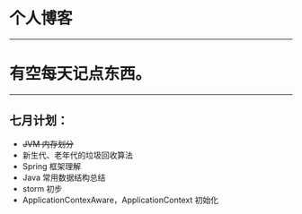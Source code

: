 # 个人博客

------
# 有空每天记点东西。
------

## 七月计划：
* ~~JVM 内存划分~~
* 新生代、老年代的垃圾回收算法
* Spring 框架理解
* Java 常用数据结构总结
* storm 初步
* ApplicationContexAware，ApplicationContext 初始化
